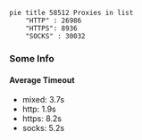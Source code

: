 
```mermaid
pie title 58512 Proxies in list
    "HTTP" : 26986
    "HTTPS": 8936
    "SOCKS" : 30032
```

### Some Info
#### Average Timeout

- mixed: 3.7s
- http: 1.9s
- https: 8.2s
- socks: 5.2s